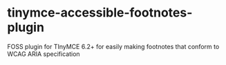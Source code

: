 # tinymce-accessible-footnotes-plugin
FOSS plugin for TInyMCE 6.2+ for easily making footnotes that conform to WCAG ARIA specification
